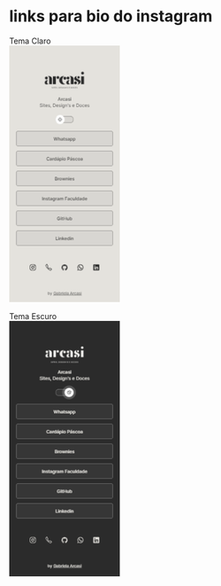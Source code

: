 # links para bio do instagram 

 Tema Claro </br>
<img style="Width: 200px" src="screencapture-gabiarcasi-github-io-ArcasiLinks-2024-04-10-10_14_55 (1).png">

Tema Escuro </br>
<img style="Width: 200px" src="screencapture-gabiarcasi-github-io-ArcasiLinks-2024-04-10-10_15_05.png">
